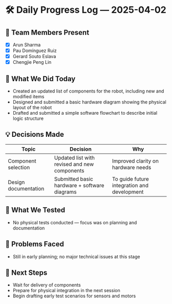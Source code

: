 # 🛠️ Daily Progress Log — 2025-04-02

## 👥 Team Members Present
- [x] Arun Sharma
- [x] Pau Domínguez Ruiz
- [x] Gerard Souto Eslava
- [x] Chengjie Peng Lin

## 🎯 What We Did Today

* Created an updated list of components for the robot, including new and modified items
* Designed and submitted a basic hardware diagram showing the physical layout of the robot
* Drafted and submitted a simple software flowchart to describe initial logic structure

## 💡 Decisions Made

| Topic                | Decision                                     | Why                                         |
| -------------------- | -------------------------------------------- | ------------------------------------------- |
| Component selection  | Updated list with revised and new components | Improved clarity on hardware needs          |
| Design documentation | Submitted basic hardware + software diagrams | To guide future integration and development |

## 🧪 What We Tested

* No physical tests conducted — focus was on planning and documentation

## 🔧 Problems Faced

* Still in early planning; no major technical issues at this stage

## 📌 Next Steps

* Wait for delivery of components
* Prepare for physical integration in the next session
* Begin drafting early test scenarios for sensors and motors

